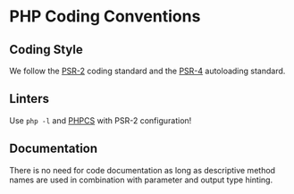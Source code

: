 # PHP Coding Conventions

## Coding Style

We follow the [PSR-2](http://www.php-fig.org/psr/psr-2/) coding standard and the [PSR-4](http://www.php-fig.org/psr/psr-4/) autoloading standard.

## Linters

Use `php -l` and [PHPCS](https://github.com/squizlabs/PHP_CodeSniffer) with PSR-2 configuration!

## Documentation

There is no need for code documentation as long as descriptive method names are used in combination with parameter and output type hinting.
